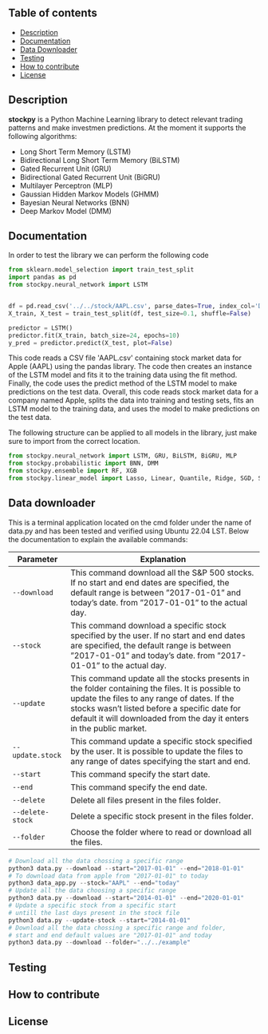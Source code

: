 ## Table of contents
* [Description](#description)
* [Documentation](#documentation)
* [Data Downloader](#data-downloader)
* [Testing](#testing)
* [How to contribute](#how-to-contribute)
* [License](#license)

## Description
**stockpy** is a Python Machine Learning library to detect relevant trading patterns and make investmen predictions. At the moment it supports the following algorithms:

- Long Short Term Memory (LSTM)
- Bidirectional Long Short Term Memory (BiLSTM)
- Gated Recurrent Unit (GRU)
- Bidirectional Gated Recurrent Unit (BiGRU)
- Multilayer Perceptron (MLP)
- Gaussian Hidden Markov Models (GHMM)
- Bayesian Neural Networks (BNN)
- Deep Markov Model (DMM)

## Documentation
In order to test the library we can perform the following code 
```Python
from sklearn.model_selection import train_test_split
import pandas as pd
from stockpy.neural_network import LSTM


df = pd.read_csv('../../stock/AAPL.csv', parse_dates=True, index_col='Date').dropna(how="any")
X_train, X_test = train_test_split(df, test_size=0.1, shuffle=False)

predictor = LSTM()
predictor.fit(X_train, batch_size=24, epochs=10)
y_pred = predictor.predict(X_test, plot=False)
```

This code reads a CSV file 'AAPL.csv' containing stock market data for Apple (AAPL) using the pandas library. The code then creates an instance of the LSTM model and fits it to the training data using the fit method.  Finally, the code uses the predict method of the LSTM model to make predictions on the test data. Overall, this code reads stock market data for a company named Apple, splits the data into training and testing sets, fits an LSTM model to the training data, and uses the model to make predictions on the test data. 

The following structure can be applied to all models in the library, just make sure to import from the correct location.
```Python
from stockpy.neural_network import LSTM, GRU, BiLSTM, BiGRU, MLP
from stockpy.probabilistic import BNN, DMM
from stockpy.ensemble import RF, XGB
from stockpy.linear_model import Lasso, Linear, Quantile, Ridge, SGD, SVR
```
## Data downloader
This is a terminal application located on the cmd folder under the name of data.py and has been tested and verified using Ubuntu 22.04 LST. Below the documentation to explain the available commands:

| Parameter       | Explanation
|-----------------|-------------------------------------|
| `--download`| This command download all the S&P 500 stocks. If no start and end dates are specified, the default range is between ”2017-01-01” and today’s date. from ”2017-01-01” to the actual day.                |
| `--stock`| This command download a specific stock specified by the user. If no start and end dates are specified, the default range is between ”2017-01-01” and today’s date. from ”2017-01-01” to the actual day.                |
| `--update`| This command update all the stocks presents in the folder containing the files. It is possible to update the files to any range of dates. If the stocks wasn’t listed before a specific date for default it will downloaded from the day it enters in the public market. |
|`--update.stock`| This command update a specific stock specified by the user. It is possible to update the files to any range of dates specifying the start and end. |
|`--start`| This command specify the start date. |
|`--end`| This command specify the end date. |
|`--delete`| Delete all files present in the files folder. | 
|`--delete-stock`| Delete a specific stock present in the files folder. | 
|`--folder`| Choose the folder where to read or download all the files. |

```Python
# Download all the data chossing a specific range
python3 data.py --download --start="2017-01-01" --end="2018-01-01"
# To download data from apple from "2017-01-01" to today
python3 data_app.py --stock="AAPL" --end="today"
# Update all the data choosing a specific range
python3 data.py --download --start="2014-01-01" --end="2020-01-01"
# Update a specific stock from a specific start
# untill the last days present in the stock file
python3 data.py --update-stock --start="2014-01-01"
# Download all the data chossing a specific range and folder,
# start and end default values are "2017-01-01" and today
python3 data.py --download --folder="../../example"
```
## Testing

## How to contribute

## License